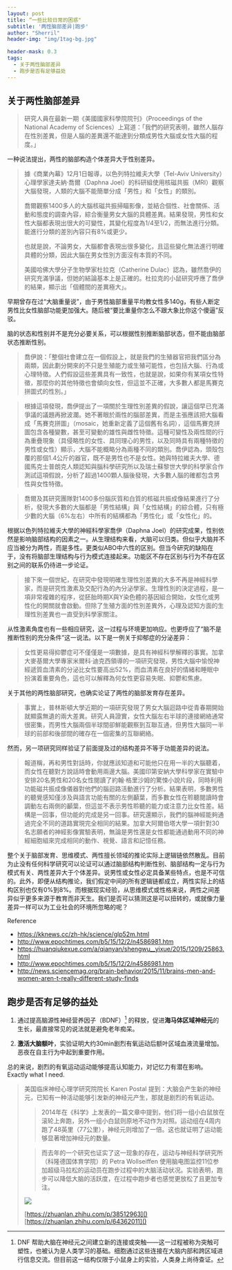 ```yaml
---
layout: post
title: “一些比较日常的困惑"
subtitle: '两性脑部差异|跑步'
author: "Sherril"
header-img: "img/1tag-bg.jpg"

header-mask: 0.3
tags:
  - 关于两性脑部差异
  - 跑步是否有足够益处
---
```



## 关于两性脑部差异

>
> 研究人員在最新一期《美國國家科學院院刊》（Proceedings of the National Academy of Sciences）上寫道：「我們的研究表明，雖然人腦存在性別差異，但是人腦的差異還不能達到分類成男性大腦或女性大腦的程度。」

一种说法提出，两性的脑部构造个体差异大于性别差异。

> 據《商業內幕》12月1日報導，以色列特拉維夫大學（Tel-Aviv University）心理學家達夫納‧喬爾（Daphna Joel）的科研組使用核磁共振（MRI）觀察大腦發現，人類的大腦不能簡單分成「男性」和「女性」的類別。
>     
> 喬爾觀察1400多人的大腦核磁共振掃瞄影像，並結合個性、社會關係、活動和態度的調查內容，綜合衡量男女大腦的具體差異。結果發現，男性和女性大腦都表現出很大的可變性，其變化程度為1/4至1/2，而無法進行分類。能進行分類的差別內容只有8%或更少。
>     
> 也就是說，不論男女，大腦都會表現出很多變化，且這些變化無法進行明確具體的分類，因此大腦在男女性別方面沒有本質的不同。
>     
> 美國哈佛大學分子生物學家杜拉克（Catherine Dulac）認為，雖然喬伊的研究充滿爭議，但她的結論基本上是正確的。杜拉克的小鼠研究呼應了喬伊的結果，顯示出「個體間的差異極大」。


早期曾存在过“大脑重量说”，由于男性脑部重量平均教女性多140g，有些人断定男性比女性脑部功能更加强大。随后被“要比重量你怎么不跟大象比你这个傻逼”反驳。

脑的状态和性别并不是充分必要关系，可以根据性别推断脑部状态，但不能由脑部状态推断性别。

> 喬伊說：「整個社會建立在一個假設上，就是我們的生殖器官把我們區分為兩類，因此劃分開來的不只是生殖能力或生殖可能性，也包括大腦、行為或心理特徵。人們假設這些差異具有一致性，也就是說，如果你有某項女性特徵，那麼你的其他特徵也會傾向女性，但這並不正確，大多數人都是馬賽克拼圖式的性別。」 

> 根據這項發現，喬伊提出了一項關於生理性別差異的假說，讓這個早已充滿爭議的議題再掀波瀾。她不著眼於兩性的腦部差異，而是主張應該把大腦看成「馬賽克拼圖」（mosaic，她重新定義了這個舊有名詞），這個馬賽克拼圖包含各種變數，甚至可變動的雄性與雌性特徵。這種可變性及兩性間的行為重疊現象（具侵略性的女性、具同理心的男性，以及同時具有兩種特徵的男性或女性）顯示，大腦不能概略分為兩種不同的類別。喬伊認為，頭殼包覆的那個1.4公斤的器官，既不是男性也不是女性。她與特拉維夫大學、德國馬克士普朗克人類認知與腦科學研究所以及瑞士蘇黎世大學的科學家合作測試這項假說，分析了超過1400顆人腦後發現，大多數人腦的確都包含男性與女性特徵。

> 喬爾及其研究團隊對1400多份腦灰質和白質的核磁共振成像結果進行了分析，發現大多數的大腦都是「男性結構」與「女性結構」的綜合體，只有極少數的大腦（6%左右）中所有的結構都為「男性化」或「女性化」的。

根据以色列特拉維夫大學的神經科學家喬伊（Daphna Joel）的研究成果，性别依然是影响脑部结构的因素之一。从生理结构来看，大脑可以归类。但似乎大脑并不应当被分为两性，而是多性。更类似ABO中六性的区别。但当今研究的缺陷在于，没有将脑部生理结构与行为模式连接起来。功能区不存在区别与行为不存在区别之间的联系仍待进一步论证。

> 接下來一個世紀，在研究中發現明確生理性別差異的大多不再是神經科學家，而是研究性激素及交配行為的內分泌學家。生理性別的決定過程，是一項非常複雜的程序，從胚胎時期X與Y染色體的基因組合開始，女性化或男性化的開關就會啟動。但除了生殖方面的性別差異外，心理及認知方面的生理性別差異也一直受到科學家關注。 

从性激素角度也有一些相应研究，这一过程与环境更加响应。也更呼应了“脑不是推断性别的充分条件”这一说法。以下是一例关于抑郁症的分泌差异：

> 女性更易得抑鬱症可不僅僅是一項數據，是具有神經科學解釋的事實。加拿大麥基爾大學專家米爾科·迪克西領導的一項研究發現，男性大腦中愉悅神經遞質血清素的分泌比女性要高出52%，而血清素在良好的情緒和睡眠中扮演着重要角色，這也可以解釋為何女性更容易失眠、抑鬱和焦慮。


关于其他的两性脑部研究，也确实论证了两性的脑部发育存在差异。

> 事實上，普林斯頓大學近期的一項研究發現了男女大腦迴路中從青春期開始就顯露無遺的兩大差異。研究人員證實，女性大腦左右半球的連接網絡通常很密集，而男性大腦兩個半球間卻鮮能觀察到互聯互通，但男性大腦同一半球的前部和後部間的確存在一個密集的互聯網絡。

然而，另一项研究同样验证了前面提及过的结构差异不等于功能差异的说法。

> 報道稱，再和男性對話時，你就應該知道和可能他只在用一半的大腦聽着，而女性在聽對方說話時會動用兩邊大腦。美國印第安納大學科學家在實驗中安排20名男性和20名女性閱讀了約翰·格里沙姆的驚悚小說片段，同時利用功能磁共振成像儀器對他們的腦迴路活動進行了分析。結果表明，多數男性的聽覺感知僅涉及與語言功能有關的左側顳葉，而多數女性在聆聽閱讀時會調動左右兩側的顳葉，但這並不表示男性聆聽的能力或注意力比女性差。結構是一回事，但功能的完成是另一回事。研究還顯示，我們的腦神經能夠通過完全不同的道路實現完全相同的結果。加拿大阿爾伯塔大學一項針對30名志願者的神經影像實驗表明，無論是男性還是女性都能通過動用不同的神經細胞組來完成相同的動作、視覺、語言和記憶任務。

整个关于脑部发育、思维模式、两性擅长领域的推论实际上逻辑链依然散乱。目前为止没有任何科学研究可以论证可以通过脑部结构判断性别、脑部结构一定与行为模式有关、两性差异大于个体差异。说男性或女性必定具备某些特点，也是不可信的。此外，即便从结构推论，我们假定中间的所有逻辑链都成立，两性实际上的结构区别也仅有0%到8%。而根据现实经验，从思维模式或性格来说，两性之间差异似乎更多来源于教育而非天生。我们是否可以猜测这是可以扭转的，或就像力量差异一样可以为工业社会的环境所忽略的呢？


Reference

* https://kknews.cc/zh-hk/science/glp52m.html
* http://www.epochtimes.com/b5/15/12/2/n4586981.htm
* https://huanqiukexue.com/a/qianyan/shengwu__yixue/2015/1209/25863.html
* http://www.epochtimes.com/b5/15/12/2/n4586981.htm
* http://news.sciencemag.org/brain-behavior/2015/11/brains-men-and-women-aren-t-really-different-study-finds



## 跑步是否有足够的益处

1. 通过提高脑源性神经营养因子（BDNF）[^sample_footnote] 的释放，促进**海马体区域神经元**的生长，最直接常见的说法就是避免老年痴呆。
 [^sample_footnote]: DNF 帮助大脑在神经元之间建立新的连接或突触——这一过程被称为突触可塑性，也被认为是人类学习的基础。细胞通过这些连接在大脑内部和跨区域进行信息交流。但目前这一结构仅限于小鼠身上的实验，人类身上尚待查证。
2. **激活大脑额叶**，实验证明大约30min剧烈有氧运动后额叶区域血液流量增加。恶夜在自主行为中起到重要作用。

总的来说，剧烈的有氧运动运动能够提高认知能力，对记忆力有潜在影响。 Exactly what I need.

> 美国临床神经心理学研究院院长 Karen Postal 提到：大脑会产生新的神经元，已知有一种活动能够引发新的神经元产生，那就是剧烈的有氧运动。
>     
> > 2014年在《科学》上发表的一篇文章中提到，他们将一组小白鼠放在滚轮上奔跑，另外一组小白鼠则原地不动作为对照。运动组在4周内跑了48英里（77公里），神经元则增加了一倍。这也就证明了运动能够显著增加神经元的数量。
>     
>     
> > 而去年的一个研究也证实了这一现象的存在，运动与神经科学研究所（科隆德国体育学院）的 Petra Wollseiffen 使用脑电图监控11位参加超级马拉松的运动员在跑步过程中的大脑活动状况。实验表明，跑步可以降低大脑的活跃度，在过程中跑步者也感觉更放松了且更加专注。
>     
> ![](https://i.loli.net/2019/07/19/5d31586bcf70a23786.jpg)
>     
> [https://zhuanlan.zhihu.com/p/38512963]()
> [https://zhuanlan.zhihu.com/p/64362011]()


